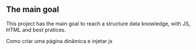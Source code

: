 ## The main goal

This project has the main goal to reach a structure data knowledge, with JS, HTML and best pratices.

Como criar uma página dinâmica e injetar js
